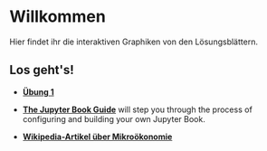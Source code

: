 # Willkommen

Hier findet ihr die interaktiven Graphiken von den Lösungsblättern.


## Los geht's!

* **[Übung 1](features/features)**

* **[The Jupyter Book Guide](guide/01_overview)**
  will step you through the process of configuring and building your own Jupyter Book.

* **[Wikipedia-Artikel über Mikroökonomie](https://de.wikipedia.org/wiki/Mikroökonomie)** 
